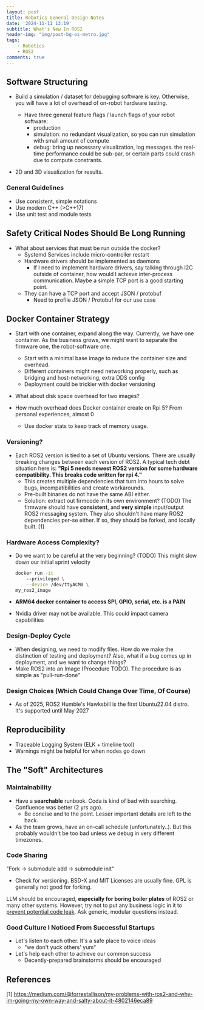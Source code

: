 ```yaml
---
layout: post
title: Robotics General Design Notes 
date: '2024-11-11 13:19'
subtitle: What's New In ROS2
header-img: "img/post-bg-os-metro.jpg"
tags:
    - Robotics
    - ROS2
comments: true
---
```


## Software Structuring

- Build a simulation / dataset for debugging software is key. Otherwise, you will have a lot of overhead of on-robot hardware testing.
  - Have three general feature flags / launch flags of your robot software:
    - production
    - simulation: no redundant visualization, so you can run simulation with small amount of compute
    - debug: bring up necessary visualization, log messages. the real-time performance could be sub-par, or certain parts could crash due to compute constrants.

- 2D and 3D visualization for results.

### General Guidelines

- Use consistent, simple notations
- Use modern C++ (>C++17)
- Use unit test and module tests

## Safety Critical Nodes Should Be Long Running

- What about services that must be run outside the docker?
  - Systemd Services include micro-controller restart
  - Hardware drivers should be implemented as daemons
    - If I need to implement hardware drivers, say talking through I2C outside of container, how would I achieve inter-process communication. Maybe a simple TCP port is a good starting point.
  - They can have a TCP port and accept JSON / protobuf
    - Need to profile JSON / Protobuf for our use case

## Docker Container Strategy

- Start with one container, expand along the way. Currently, we have one container. As the business grows, we might want to separate the firmware one, the robot-software one.
  - Start with a minimal base image to reduce the container size and overhead.
  - Different containers might need networking properly, such as bridging and host-networking, extra DDS config
  - Deployment could be trickier with docker versioning

- What about disk space overhead for two images?

- How much overhead does Docker container create on Rpi 5? From personal experiences, almost 0
  - Use docker stats to keep track of memory usage.

### Versioning?

- Each ROS2 version is tied to a set of Ubuntu versions. There are usually breaking changes between each version of ROS2. A typical tech debt situation here is: **"Rpi 5 needs newest ROS2 version for some hardware compatibility. This breaks code written for rpi 4."**
  - This creates multiple dependencies that turn into hours to solve bugs, incompatibilities and create workarounds.
  - Pre-built binaries do not have the same ABI either.
  - Solution: extract out firmcode in its own environment? (TODO) The firmware should have **consistent**, and **very simple** input/output ROS2 messaging system. They also shouldn't have many ROS2 dependencies per-se either. If so, they should be forked, and locally built. [1]

### Hardware Access Complexity?

- Do we want to be careful at the very beginning? (TODO) This might slow down our initial sprint velocity

    ```bash
    docker run -it 
        --privileged \
        --device /dev/ttyACM0 \
    my_ros2_image
    ```

- **ARM64 docker container to access SPI, GPIO, serial, etc. is a PAIN**
- Nvidia driver may not be available. This could impact camera capabilities

### Design-Deploy Cycle

- When designing, we need to modify files. How do we make the distinction of testing and deployment? Also, what if a bug comes up in deployment, and we want to change things?
- Make ROS2 into an Image (Procedure TODO). The procedure is as simple as "pull-run-done"

### Design Choices (Which Could Change Over Time, Of Course)

- As of 2025, ROS2 Humble's Hawksbill is the first Ubuntu22.04 distro. It's supported until May 2027

## Reproducibility

- Traceable Logging System (ELK + timeline tool)
- Warnings might be helpful for when nodes go down

## The "Soft" Architectures

### Maintainability

- Have a **searchable** runbook. Coda is kind of bad with searching. Confluence was better (2 yrs ago).
  - Be concise and to the point. Lesser important details are left to the back.
- As the team grows, have an on-call schedule (unfortunately..). But this probably wouldn't be too bad unless we debug in very different timezones.

### Code Sharing

"Fork -> submodule add -> submodule init"

- Check for versioning. BSD-X and MIT Licenses are usually fine. GPL is generally not good for forking.

LLM should be encouraged, **especially for boring boiler plates** of ROS2 or many other systems. However, try not to put any business logic in it to [prevent potential code leak](https://www.forbes.com/sites/siladityaray/2023/05/02/samsung-bans-chatgpt-and-other-chatbots-for-employees-after-sensitive-code-leak/). Ask generic, modular questions instead.

### Good Culture I Noticed From Successful Startups

- Let's listen to each other. It's a safe place to voice ideas
  - "we don't yuck others' yum"
- Let's help each other to achieve our common success
  - Decently-prepared brainstorms should be encouraged

## References

[1] <https://medium.com/@forrestallison/my-problems-with-ros2-and-why-im-going-my-own-way-and-salty-about-it-4802146eca89>
